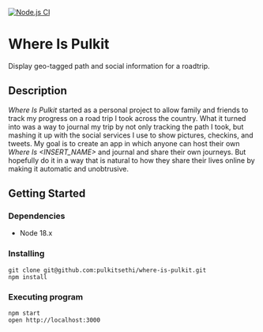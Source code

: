 [![Node.js CI](https://github.com/pulkitsethi/where-is-pulkit/actions/workflows/node-build.yml/badge.svg?branch=main)](https://github.com/pulkitsethi/where-is-pulkit/actions/workflows/node-build.yml)

# Where Is Pulkit

Display geo-tagged path and social information for a roadtrip.

## Description

*Where Is Pulkit* started as a personal project to allow family and friends to track my progress on a road trip I took across the country. What it turned into was a way to journal my trip by not only tracking the path I took, but mashing it up with the social services I use to show pictures, checkins, and tweets. My goal is to create an app in which anyone can host their own *Where Is <INSERT_NAME>* and journal and share their own journeys. But hopefully do it in a way that is natural to how they share their lives online by making it automatic and unobtrusive.

## Getting Started

### Dependencies

* Node 18.x

### Installing

```
git clone git@github.com:pulkitsethi/where-is-pulkit.git
npm install
```

### Executing program

```
npm start
open http://localhost:3000
```
